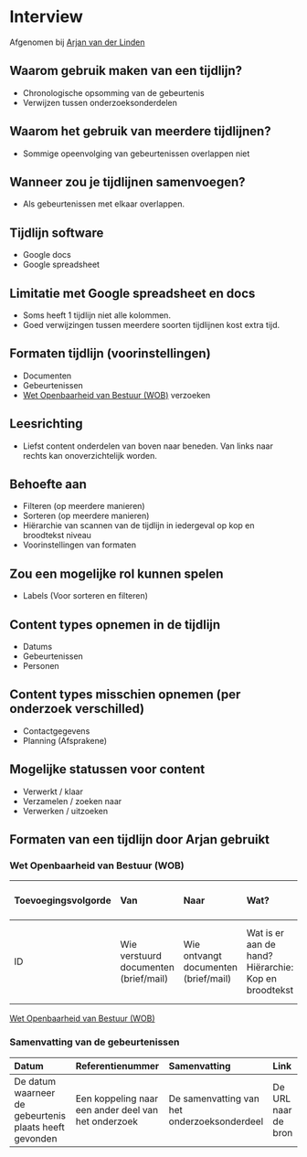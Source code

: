 # Interview 

Afgenomen bij [Arjan van der Linden](https://www.ftm.nl/auteur/arjan-van-der-linden)

## Waarom gebruik maken van een tijdlijn?
* Chronologische opsomming van de gebeurtenis
* Verwijzen tussen onderzoeksonderdelen


## Waarom het gebruik van meerdere tijdlijnen?
* Sommige opeenvolging van gebeurtenissen overlappen niet

## Wanneer zou je tijdlijnen samenvoegen?
* Als gebeurtenissen met elkaar overlappen.

## Tijdlijn software
* Google docs
* Google spreadsheet

## Limitatie met Google spreadsheet en docs
* Soms heeft 1 tijdlijn niet alle kolommen.
* Goed verwijzingen tussen meerdere soorten tijdlijnen kost extra tijd.


## Formaten tijdlijn (voorinstellingen)
* Documenten
* Gebeurtenissen
* [Wet Openbaarheid van Bestuur (WOB)](https://www.rijksoverheid.nl/onderwerpen/wet-openbaarheid-van-bestuur-wob/openbaarheid-van-overheidsinformatie) verzoeken


## Leesrichting
* Liefst content onderdelen van boven naar beneden. Van links naar rechts kan onoverzichtelijk worden.


## Behoefte aan
* Filteren (op meerdere manieren)
* Sorteren (op meerdere manieren)
* Hiërarchie van scannen van de tijdlijn in iedergeval op kop en broodtekst niveau
* Voorinstellingen van formaten

## Zou een mogelijke rol kunnen spelen
* Labels (Voor sorteren en filteren)

## Content types opnemen in de tijdlijn
* Datums
* Gebeurtenissen
* Personen

## Content types misschien opnemen (per onderzoek verschilled)
* Contactgegevens
* Planning (Afsprakene)

## Mogelijke statussen voor content
* Verwerkt / klaar
* Verzamelen / zoeken naar
* Verwerken / uitzoeken

## Formaten van een tijdlijn door Arjan gebruikt

### Wet Openbaarheid van Bestuur (WOB)
| Toevoegingsvolgorde | Van | Naar | Wat? | Functie in het onderzoek | Pagina | Datum |
| :--- | :--- | :--- | :--- | :--- | :--- | :--- |
| ID | Wie verstuurd documenten (brief/mail) | Wie ontvangt documenten (brief/mail) | Wat is er aan de hand? Hiërarchie: Kop en broodtekst | Op welke manier is deze informatie relevant voor het onderzoek? | Pagina nummer in het WOB verzoek | Verzenddatum |

[Wet Openbaarheid van Bestuur (WOB)](https://www.rijksoverheid.nl/onderwerpen/wet-openbaarheid-van-bestuur-wob/openbaarheid-van-overheidsinformatie)


### Samenvatting van de gebeurtenissen

| Datum | Referentienummer | Samenvatting | Link |
| :--- | :--- | :--- | :--- | 
| De datum waarneer de gebeurtenis plaats heeft gevonden | Een koppeling naar een ander deel van het onderzoek | De samenvatting van het onderzoeksonderdeel | De URL naar de bron |




